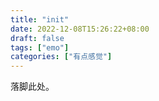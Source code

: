 ```yaml
---
title: "init"
date: 2022-12-08T15:26:22+08:00
draft: false
tags: ["emo"]
categories: ["有点感觉"]
---
```

落脚此处。